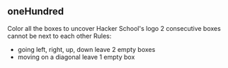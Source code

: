 ## oneHundred
Color all the boxes to uncover Hacker School's logo
2 consecutive boxes cannot be next to each other
Rules:
* going left, right, up, down leave 2 empty boxes
* moving on a diagonal leave 1 empty box
